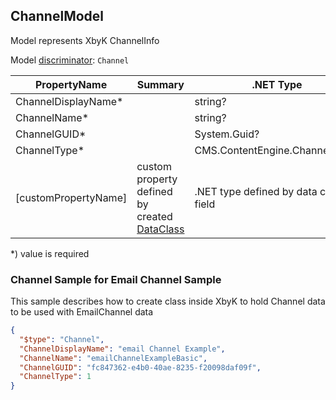 <!-- generated file with tool "Kentico.Xperience.UMT.DocUtils" - edited through template "UmtModel.cshtml" -->
## ChannelModel
Model represents XbyK ChannelInfo

Model [discriminator](../UmtModel.md#discriminator): `Channel`

|PropertyName|Summary|.NET Type|Notes|
|---|---|---|---|
|ChannelDisplayName\*||string?||
|ChannelName\*||string?||
|ChannelGUID\*||System.Guid?|[UniqueId](../UmtModel.md#UniqueId)|
|ChannelType\*||CMS.ContentEngine.ChannelType?||
|[customPropertyName]|custom property defined by created [DataClass](./DataClassModel.md)|.NET type defined by data class field||

<p>*) value is required</p>


### Channel Sample for Email Channel Sample
This sample describes how to create class inside XbyK to hold Channel data to be used with EmailChannel data
```json
{
  "$type": "Channel",
  "ChannelDisplayName": "email Channel Example",
  "ChannelName": "emailChannelExampleBasic",
  "ChannelGUID": "fc847362-e4b0-40ae-8235-f20098daf09f",
  "ChannelType": 1
}
```
